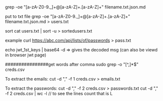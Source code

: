 grep -oe "[a-zA-Z0-9._]\+@[a-zA-Z]\+.[a-zA-Z]\+" filename.txt.json.md

put to txt file
grep -oe "[a-zA-Z0-9._]\+@[a-zA-Z]\+.[a-zA-Z]\+" filename.txt.json.md > users.txt

sort
cat users.txt | sort -u > sortedusers.txt

example
curl https://abc.com/api/lists/of/passwords > pass.txt


echo jwt_1st_keys | base64 -d  => gives the decoded msg  (can also be viewd in browser jwt page)

################get words after comma
sudo grep -o "[^,]*$" creds.csv

To extract the emails:
cut -d "," -f 1 creds.csv > emails.txt

To extract the passwords:
cut -d "," -f 2 creds.csv > passwords.txt
cut -d "," -f 2 creds.csv | wc -l     // to see the lines count that is L


